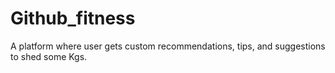 # Github_fitness
A platform where user gets custom recommendations, tips, and suggestions to shed some Kgs. 
